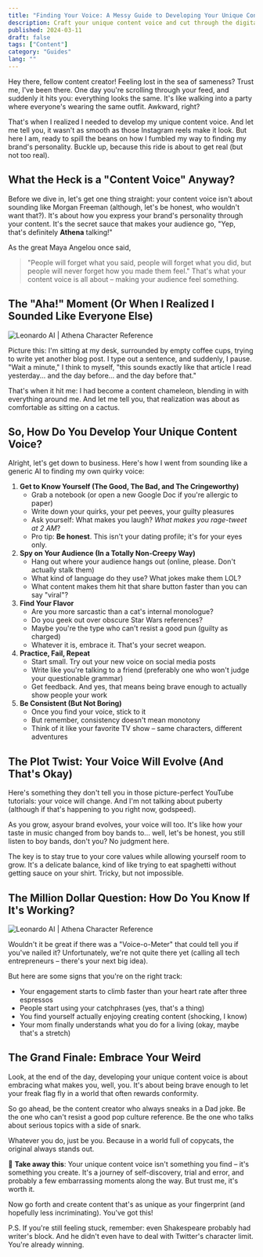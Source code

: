 ```yaml
---
title: "Finding Your Voice: A Messy Guide to Developing Your Unique Content Brand"
description: Craft your unique content voice and cut through the digital noise. No-nonsense advice and practical tips for content creators who mean business.
published: 2024-03-11
draft: false
tags: ["Content"]
category: "Guides"
lang: ""
---
```


<!-- ![Hero Image](./heroImage.jpg) -->

Hey there, fellow content creator! Feeling lost in the sea of sameness? Trust me, I've been there. One day you're scrolling through your feed, and suddenly it hits you: everything looks the same. It's like walking into a party where everyone's wearing the same outfit. Awkward, right?

That's when I realized I needed to develop my unique content voice. And let me tell you, it wasn't as smooth as those Instagram reels make it look. But here I am, ready to spill the beans on how I fumbled my way to finding my brand's personality. Buckle up, because this ride is about to get real (but not too real).


## What the Heck is a "Content Voice" Anyway?

Before we dive in, let's get one thing straight: your content voice isn't about sounding like Morgan Freeman (although, let's be honest, who wouldn't want that?). It's about how you express your brand's personality through your content. It's the secret sauce that makes your audience go, "Yep, that's definitely **Athena** talking!"

As the great Maya Angelou once said,

> "People will forget what you said, people will forget what you did, but people will never forget how you made them feel." That's what your content voice is all about – making your audience feel something.

## The "Aha!" Moment (Or When I Realized I Sounded Like Everyone Else)

![Leonardo AI | Athena Character Reference](https://res-1.cloudinary.com/ddicetqs5/image/upload/f_auto,fl_force_strip,q_auto:best/v1/wayfinder-ghost-blog/Illustrative_Albedo_A_captivating_techsavvy_woman_Athena_exudi_4--79-)

Picture this: I'm sitting at my desk, surrounded by empty coffee cups, trying to write yet another blog post. I type out a sentence, and suddenly, I pause. "Wait a minute," I think to myself, "this sounds exactly like that article I read yesterday... and the day before... and the day before that."

That's when it hit me: I had become a content chameleon, blending in with everything around me. And let me tell you, that realization was about as comfortable as sitting on a cactus.

## So, How Do You Develop Your Unique Content Voice?

Alright, let's get down to business. Here's how I went from sounding like a generic AI to finding my own quirky voice:

1. **Get to Know Yourself (The Good, The Bad, and The Cringeworthy)**
   - Grab a notebook (or open a new Google Doc if you're allergic to paper)
   - Write down your quirks, your pet peeves, your guilty pleasures
   - Ask yourself: What makes you laugh? _What makes you rage-tweet at 2 AM_?
   - Pro tip: **Be honest**. This isn't your dating profile; it's for your eyes only.
2. **Spy on Your Audience (In a Totally Non-Creepy Way)**
   - Hang out where your audience hangs out (online, please. Don't actually stalk them)
   - What kind of language do they use? What jokes make them LOL?
   - What content makes them hit that share button faster than you can say "viral"?
3. **Find Your Flavor**
   - Are you more sarcastic than a cat's internal monologue?
   - Do you geek out over obscure Star Wars references?
   - Maybe you're the type who can't resist a good pun (guilty as charged)
   - Whatever it is, embrace it. That's your secret weapon.
4. **Practice, Fail, Repeat**
   - Start small. Try out your new voice on social media posts
   - Write like you're talking to a friend (preferably one who won't judge your questionable grammar)
   - Get feedback. And yes, that means being brave enough to actually show people your work
5. **Be Consistent (But Not Boring)**
   - Once you find your voice, stick to it
   - But remember, consistency doesn't mean monotony
   - Think of it like your favorite TV show – same characters, different adventures

## The Plot Twist: Your Voice Will Evolve (And That's Okay)

Here's something they don't tell you in those picture-perfect YouTube tutorials: your voice will change. And I'm not talking about puberty (although if that's happening to you right now, godspeed).

As you grow, asyour brand evolves, your voice will too. It's like how your taste in music changed from boy bands to... well, let's be honest, you still listen to boy bands, don't you? No judgment here.

The key is to stay true to your core values while allowing yourself room to grow. It's a delicate balance, kind of like trying to eat spaghetti without getting sauce on your shirt. Tricky, but not impossible.

## The Million Dollar Question: How Do You Know If It's Working?

![Leonardo AI | Athena Character Reference](https://res-5.cloudinary.com/ddicetqs5/image/upload/f_auto,fl_force_strip,q_auto:best/v1/wayfinder-ghost-blog/Illustrative_Albedo_A_captivating_techsavvy_woman_Athena_exudi_3--78-)

Wouldn't it be great if there was a "Voice-o-Meter" that could tell you if you've nailed it? Unfortunately, we're not quite there yet (calling all tech entrepreneurs – there's your next big idea).

But here are some signs that you're on the right track:

- Your engagement starts to climb faster than your heart rate after three espressos
- People start using your catchphrases (yes, that's a thing)
- You find yourself actually enjoying creating content (shocking, I know)
- Your mom finally understands what you do for a living (okay, maybe that's a stretch)

## The Grand Finale: Embrace Your Weird

Look, at the end of the day, developing your unique content voice is about embracing what makes you, well, you. It's about being brave enough to let your freak flag fly in a world that often rewards conformity.

So go ahead, be the content creator who always sneaks in a Dad joke. Be the one who can't resist a good pop culture reference. Be the one who talks about serious topics with a side of snark.

Whatever you do, just be you. Because in a world full of copycats, the original always stands out.

🔆 **Take away this**: Your unique content voice isn't something you find – it's something you create. It's a journey of self-discovery, trial and error, and probably a few embarrassing moments along the way. But trust me, it's worth it.

Now go forth and create content that's as unique as your fingerprint (and hopefully less incriminating). You've got this!

P.S. If you're still feeling stuck, remember: even Shakespeare probably had writer's block. And he didn't even have to deal with Twitter's character limit. You're already winning.
